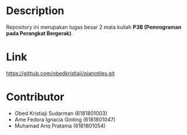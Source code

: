 # Description
Repository ini merupakan tugas besar 2 mata kuliah __P3B (Pemrograman pada Perangkat Bergerak)__.

# Link
https://github.com/obedkristiaji/pianotiles.git

# Contributor
- Obed Kristiaji Sudarman (6181801003)
- Ame Fedora Ignacia Ginting (6181801047)
- Muhamad Ariq Pratama (6181801054)
